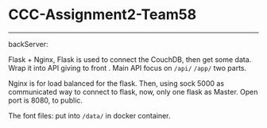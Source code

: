 # CCC-Assignment2-Team58

---
backServer:

Flask + Nginx, Flask is used to connect the CouchDB, then get some data. Wrap it into API giving to front <Melody>. Main API focus on  `/api/` `/app/` two parts.

Nginx is for load balanced for the flask. Then, using sock 5000 as communicated way to connect to flask, now, only one flask as Master. Open port is 8080, to public.

The font files: put into `/data/` in docker container.


